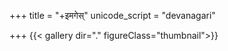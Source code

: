 +++
title = "+इमगेस्"
unicode_script = "devanagari"

+++
{{< gallery dir="." figureClass="thumbnail">}}